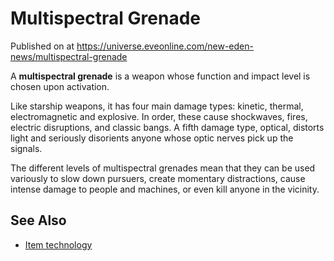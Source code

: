 # Multispectral Grenade
Published on  at https://universe.eveonline.com/new-eden-news/multispectral-grenade

A **multispectral grenade** is a weapon whose function and impact level
is chosen upon activation.

Like starship weapons, it has four main damage types: kinetic, thermal,
electromagnetic and explosive. In order, these cause shockwaves, fires,
electric disruptions, and classic bangs. A fifth damage type, optical,
distorts light and seriously disorients anyone whose optic nerves pick
up the signals.

The different levels of multispectral grenades mean that they can be
used variously to slow down pursuers, create momentary distractions,
cause intense damage to people and machines, or even kill anyone in the
vicinity.

See Also
--------

-   [Item technology](1atx3NGYkl3oP5JiEa1ShQ)

